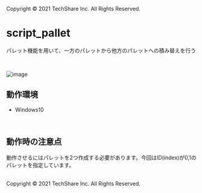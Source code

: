 Copyright © 2021 TechShare Inc. All Rights Reserved.
# script_pallet
パレット機能を用いて、一方のパレットから他方のパレットへの積み替えを行う 
 <br>
 
 <br>
  
![image](https://user-images.githubusercontent.com/82190162/147543058-7336ca2c-c799-4ea0-b51e-d7e93611e892.png)
  
  
## 動作環境
- Windows10
  
 <br>
  
## 動作時の注意点
動作させるにはパレットを2つ作成する必要があります。今回はID(index)が0,1のパレットを指定しています。
 
 <br>
Copyright © 2021 TechShare Inc. All Rights Reserved.
